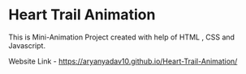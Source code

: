 # Heart Trail Animation
 
This is Mini-Animation Project created with help of HTML , CSS and Javascript.

Website Link - https://aryanyadav10.github.io/Heart-Trail-Animation/
